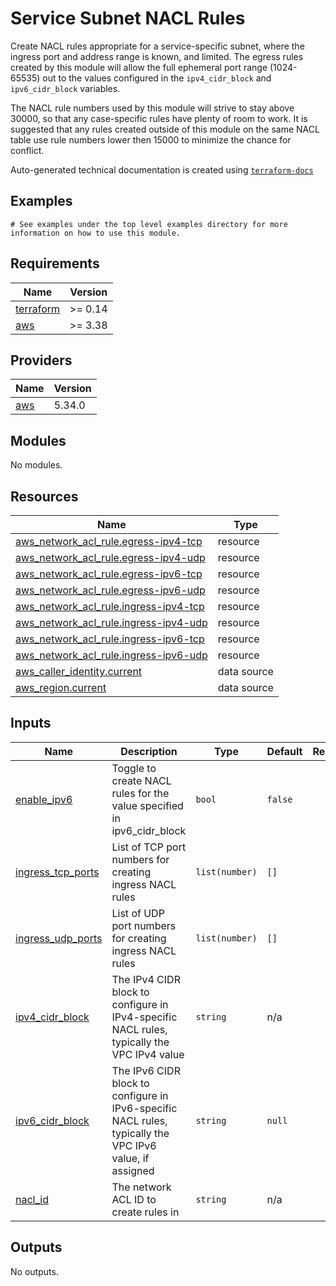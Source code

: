 # Service Subnet NACL Rules

Create NACL rules appropriate for a service-specific subnet, where the ingress port and address range is known, and limited.
The egress rules created by this module will allow the full ephemeral port range (1024-65535) out to the values configured
in the `ipv4_cidr_block` and `ipv6_cidr_block` variables.

The NACL rule numbers used by this module will strive to stay above 30000, so that any case-specific rules have plenty of
room to work.  It is suggested that any rules created outside of this module on the same NACL table use rule numbers lower
then 15000 to minimize the chance for conflict.
<!-- BEGINNING OF PRE-COMMIT-TERRAFORM DOCS HOOK -->

Auto-generated technical documentation is created using [`terraform-docs`](https://terraform-docs.io/)
## Examples

```hcl
# See examples under the top level examples directory for more information on how to use this module.
```

## Requirements

| Name | Version |
|------|---------|
| <a name="requirement_terraform"></a> [terraform](#requirement\_terraform) | >= 0.14 |
| <a name="requirement_aws"></a> [aws](#requirement\_aws) | >= 3.38 |

## Providers

| Name | Version |
|------|---------|
| <a name="provider_aws"></a> [aws](#provider\_aws) | 5.34.0 |

## Modules

No modules.

## Resources

| Name | Type |
|------|------|
| [aws_network_acl_rule.egress-ipv4-tcp](https://registry.terraform.io/providers/hashicorp/aws/latest/docs/resources/network_acl_rule) | resource |
| [aws_network_acl_rule.egress-ipv4-udp](https://registry.terraform.io/providers/hashicorp/aws/latest/docs/resources/network_acl_rule) | resource |
| [aws_network_acl_rule.egress-ipv6-tcp](https://registry.terraform.io/providers/hashicorp/aws/latest/docs/resources/network_acl_rule) | resource |
| [aws_network_acl_rule.egress-ipv6-udp](https://registry.terraform.io/providers/hashicorp/aws/latest/docs/resources/network_acl_rule) | resource |
| [aws_network_acl_rule.ingress-ipv4-tcp](https://registry.terraform.io/providers/hashicorp/aws/latest/docs/resources/network_acl_rule) | resource |
| [aws_network_acl_rule.ingress-ipv4-udp](https://registry.terraform.io/providers/hashicorp/aws/latest/docs/resources/network_acl_rule) | resource |
| [aws_network_acl_rule.ingress-ipv6-tcp](https://registry.terraform.io/providers/hashicorp/aws/latest/docs/resources/network_acl_rule) | resource |
| [aws_network_acl_rule.ingress-ipv6-udp](https://registry.terraform.io/providers/hashicorp/aws/latest/docs/resources/network_acl_rule) | resource |
| [aws_caller_identity.current](https://registry.terraform.io/providers/hashicorp/aws/latest/docs/data-sources/caller_identity) | data source |
| [aws_region.current](https://registry.terraform.io/providers/hashicorp/aws/latest/docs/data-sources/region) | data source |

## Inputs

| Name | Description | Type | Default | Required |
|------|-------------|------|---------|:--------:|
| <a name="input_enable_ipv6"></a> [enable\_ipv6](#input\_enable\_ipv6) | Toggle to create NACL rules for the value specified in ipv6\_cidr\_block | `bool` | `false` | no |
| <a name="input_ingress_tcp_ports"></a> [ingress\_tcp\_ports](#input\_ingress\_tcp\_ports) | List of TCP port numbers for creating ingress NACL rules | `list(number)` | `[]` | no |
| <a name="input_ingress_udp_ports"></a> [ingress\_udp\_ports](#input\_ingress\_udp\_ports) | List of UDP port numbers for creating ingress NACL rules | `list(number)` | `[]` | no |
| <a name="input_ipv4_cidr_block"></a> [ipv4\_cidr\_block](#input\_ipv4\_cidr\_block) | The IPv4 CIDR block to configure in IPv4-specific NACL rules, typically the VPC IPv4 value | `string` | n/a | yes |
| <a name="input_ipv6_cidr_block"></a> [ipv6\_cidr\_block](#input\_ipv6\_cidr\_block) | The IPv6 CIDR block to configure in IPv6-specific NACL rules, typically the VPC IPv6 value, if assigned | `string` | `null` | no |
| <a name="input_nacl_id"></a> [nacl\_id](#input\_nacl\_id) | The network ACL ID to create rules in | `string` | n/a | yes |

## Outputs

No outputs.


<!-- END OF PRE-COMMIT-TERRAFORM DOCS HOOK -->
